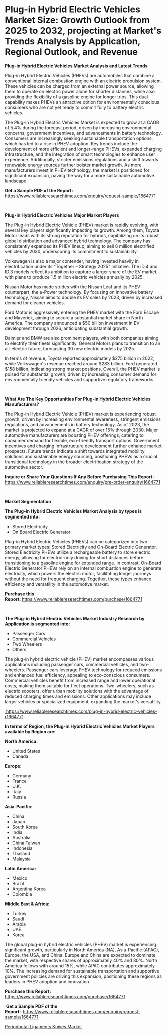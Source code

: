 <p><h1>Plug-in Hybrid Electric Vehicles Market Size: Growth Outlook from 2025 to 2032, projecting at Market's Trends Analysis by Application, Regional Outlook, and Revenue</h1></p><p><strong>Plug-in Hybrid Electric Vehicles Market Analysis and Latest Trends</strong></p>
<p><p>Plug-in Hybrid Electric Vehicles (PHEVs) are automobiles that combine a conventional internal combustion engine with an electric propulsion system. These vehicles can be charged from an external power source, allowing them to operate on electric power alone for shorter distances, while also providing the flexibility of a gasoline engine for longer trips. This dual capability makes PHEVs an attractive option for environmentally conscious consumers who are not yet ready to commit fully to battery electric vehicles.</p><p>The Plug-in Hybrid Electric Vehicles Market is expected to grow at a CAGR of 5.4% during the forecast period, driven by increasing environmental concerns, government incentives, and advancements in battery technology. Consumers are increasingly seeking sustainable transportation options, which has led to a rise in PHEV adoption. Key trends include the development of more efficient and longer-range PHEVs, expanded charging infrastructure, and the integration of smart technologies to enhance user experience. Additionally, stricter emissions regulations and a shift towards renewable energy sources further bolster market growth. As more manufacturers invest in PHEV technology, the market is positioned for significant expansion, paving the way for a more sustainable automotive landscape.</p></p>
<p><strong>Get a Sample PDF of the Report:&nbsp;</strong> <a href="https://www.reliableresearchtimes.com/enquiry/request-sample/1664771?utm_campaign=3056&utm_medium=2&utm_source=Github&utm_content=ia&utm_term=23032025&utm_id=plug-in-hybrid-electric-vehicles">https://www.reliableresearchtimes.com/enquiry/request-sample/1664771</a></p>
<p>&nbsp;</p>
<p><strong>Plug-in Hybrid Electric Vehicles Major Market Players</strong></p>
<p><p>The Plug-in Hybrid Electric Vehicle (PHEV) market is rapidly evolving, with several key players significantly impacting its growth. Among them, Toyota Motor leads with its strong reputation for hybrids, capitalizing on its robust global distribution and advanced hybrid technology. The company has consistently expanded its PHEV lineup, aiming to sell 8 million electrified vehicles by 2030, underscoring its commitment to sustainability.</p><p>Volkswagen is also a major contender, having invested heavily in electrification under its "Together – Strategy 2025" initiative. The ID.4 and ID.3 models reflect its ambition to capture a larger share of the EV market, with plans to produce 1.5 million electric vehicles annually by 2025.</p><p>Nissan Motor has made strides with the Nissan Leaf and its PHEV counterpart, the e-Power technology. By focusing on innovative battery technology, Nissan aims to double its EV sales by 2023, driven by increased demand for cleaner vehicles.</p><p>Ford Motor is aggressively entering the PHEV market with the Ford Escape and Maverick, aiming to secure a substantial market share in North America. The company announced a $50 billion investment in EV development through 2026, anticipating substantial growth.</p><p>Daimler and BMW are also prominent players, with both companies aiming to electrify their fleets significantly. General Motors plans to transition to an all-electric future, forecasting 30 new electric models by 2025.</p><p>In terms of revenue, Toyota reported approximately $275 billion in 2022, while Volkswagen's revenue reached around $283 billion. Ford generated $158 billion, indicating strong market positions. Overall, the PHEV market is poised for substantial growth, driven by increasing consumer demand for environmentally friendly vehicles and supportive regulatory frameworks.</p></p>
<p>&nbsp;</p>
<p><strong>What Are The Key Opportunities For Plug-in Hybrid Electric Vehicles Manufacturers?</strong></p>
<p><p>The Plug-in Hybrid Electric Vehicle (PHEV) market is experiencing robust growth, driven by increasing environmental awareness, stringent emissions regulations, and advancements in battery technology. As of 2023, the market is projected to expand at a CAGR of over 15% through 2030. Major automotive manufacturers are boosting PHEV offerings, catering to consumer demand for flexible, eco-friendly transport options. Government incentives and charging infrastructure development further enhance market prospects. Future trends indicate a shift towards integrated mobility solutions and sustainable energy sourcing, positioning PHEVs as a crucial transitional technology in the broader electrification strategy of the automotive sector.</p></p>
<p><strong>Inquire or Share Your Questions If Any Before Purchasing This Report:</strong> <a href="https://www.reliableresearchtimes.com/enquiry/pre-order-enquiry/1664771?utm_campaign=3056&utm_medium=2&utm_source=Github&utm_content=ia&utm_term=23032025&utm_id=plug-in-hybrid-electric-vehicles">https://www.reliableresearchtimes.com/enquiry/pre-order-enquiry/1664771</a></p>
<p>&nbsp;</p>
<p><strong>Market Segmentation</strong></p>
<p><strong>The Plug-in Hybrid Electric Vehicles Market Analysis by types is segmented into:</strong></p>
<p><ul><li>Stored Electricity</li><li>On Board Electric Generator</li></ul></p>
<p><p>Plug-in Hybrid Electric Vehicles (PHEVs) can be categorized into two primary market types: Stored Electricity and On-Board Electric Generator. Stored Electricity PHEVs utilize a rechargeable battery to store electric energy, allowing for electric-only driving for short distances before transitioning to a gasoline engine for extended range. In contrast, On-Board Electric Generator PHEVs rely on an internal combustion engine to generate electricity, which powers the electric motor, facilitating longer journeys without the need for frequent charging. Together, these types enhance efficiency and versatility in the automotive market.</p></p>
<p><strong>Purchase this Report:&nbsp;</strong><a href="https://www.reliableresearchtimes.com/purchase/1664771?utm_campaign=3056&utm_medium=2&utm_source=Github&utm_content=ia&utm_term=23032025&utm_id=plug-in-hybrid-electric-vehicles">https://www.reliableresearchtimes.com/purchase/1664771</a></p>
<p>&nbsp;</p>
<p><strong>The Plug-in Hybrid Electric Vehicles Market Industry Research by Application is segmented into:</strong></p>
<p><ul><li>Passenger Cars</li><li>Commercial Vehicles</li><li>Two Wheelers</li><li>Others</li></ul></p>
<p><p>The plug-in hybrid electric vehicle (PHEV) market encompasses various applications including passenger cars, commercial vehicles, and two-wheelers. Passenger cars leverage PHEV technology for reduced emissions and enhanced fuel efficiency, appealing to eco-conscious consumers. Commercial vehicles benefit from increased range and lower operational costs, making them suitable for fleet operations. Two-wheelers, such as electric scooters, offer urban mobility solutions with the advantage of reduced charging times and emissions. Other applications may include larger vehicles or specialized equipment, expanding the market's versatility.</p></p>
<p><a href="https://www.reliableresearchtimes.com/plug-in-hybrid-electric-vehicles-r1664771?utm_campaign=3056&utm_medium=2&utm_source=Github&utm_content=ia&utm_term=23032025&utm_id=plug-in-hybrid-electric-vehicles">&nbsp;https://www.reliableresearchtimes.com/plug-in-hybrid-electric-vehicles-r1664771</a></p>
<p><strong>In terms of Region, the Plug-in Hybrid Electric Vehicles Market Players available by Region are:</strong></p>
<p>
    <p> <strong> North America: </strong>
        <ul>
            <li>United States</li>
            <li>Canada</li>
        </ul>
        </p> 
    <p> <strong> Europe: </strong>
        <ul>
            <li>Germany</li>
            <li>France</li>
            <li>U.K.</li>
            <li>Italy</li>
            <li>Russia</li>
        </ul>
        </p> 
    <p> <strong> Asia-Pacific: </strong>
        <ul>
            <li>China</li>
            <li>Japan</li>
            <li>South Korea</li>
            <li>India</li>
            <li>Australia</li>
            <li>China Taiwan</li>
            <li>Indonesia</li>
            <li>Thailand</li>
            <li>Malaysia</li>
        </ul>
        </p> 
    <p> <strong> Latin America: </strong>
        <ul>
            <li>Mexico</li>
            <li>Brazil</li>
            <li>Argentina Korea</li>
            <li>Colombia</li>
        </ul>
        </p> 
    <p> <strong> Middle East & Africa: </strong>
        <ul>
            <li>Turkey</li>
            <li>Saudi</li>
            <li>Arabia</li>
            <li>UAE</li>
            <li>Korea</li>
        </ul>
    </p>
    </p>
<p><p>The global plug-in hybrid electric vehicles (PHEV) market is experiencing significant growth, particularly in North America (NA), Asia-Pacific (APAC), Europe, the USA, and China. Europe and China are expected to dominate the market, with respective shares of approximately 40% and 30%. North America follows with around 15%, while APAC contributes approximately 10%. The increasing demand for sustainable transportation and supportive government policies are driving this expansion, positioning these regions as leaders in PHEV adoption and innovation.</p></p>
<p><strong>Purchase this Report: </strong><a href="https://www.reliableresearchtimes.com/purchase/1664771?utm_campaign=3056&utm_medium=2&utm_source=Github&utm_content=ia&utm_term=23032025&utm_id=plug-in-hybrid-electric-vehicles">https://www.reliableresearchtimes.com/purchase/1664771</a></p>
<p>&nbsp;<strong>Get a Sample PDF of the Report:&nbsp;&nbsp;</strong><a href="https://www.reliableresearchtimes.com/enquiry/request-sample/1664771?utm_campaign=3056&utm_medium=2&utm_source=Github&utm_content=ia&utm_term=23032025&utm_id=plug-in-hybrid-electric-vehicles">https://www.reliableresearchtimes.com/enquiry/request-sample/1664771</a></p>
<p><strong></strong></p>
<p><p><a href="https://github.com/alasmyayock/Market-Research-Report-List-1/blob/main/periodontal-ligaments-knives-market.md?utm_campaign=3056&utm_medium=2&utm_source=Github&utm_content=ia&utm_term=23032025&utm_id=plug-in-hybrid-electric-vehicles">Periodontal Ligaments Knives Market</a></p></p>